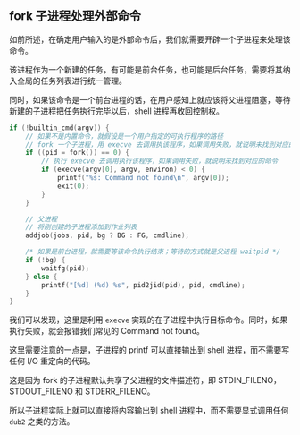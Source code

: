 ## fork 子进程处理外部命令

如前所述，在确定用户输入的是外部命令后，我们就需要开辟一个子进程来处理该命令。

该进程作为一个新建的任务，有可能是前台任务，也可能是后台任务，需要将其纳入全局的任务列表进行统一管理。

同时，如果该命令是一个前台进程的话，在用户感知上就应该将父进程阻塞，等待新建的子进程把任务执行完毕以后，shell 进程再收回控制权。

```c
if (!builtin_cmd(argv)) {
    // 如果不是内置命令，就假设是一个用户指定的可执行程序的路径
    // fork 一个子进程，用 execve 去调用执该程序，如果调用失败，就说明未找到对应的命令
    if ((pid = fork()) == 0) {
        // 执行 execve 去调用执行该程序，如果调用失败，就说明未找到对应的命令
        if (execve(argv[0], argv, environ) < 0) {
            printf("%s: Command not found\n", argv[0]);
            exit(0);
        }
    }

    // 父进程
    // 将刚创建的子进程添加到作业列表
    addjob(jobs, pid, bg ? BG : FG, cmdline);

    /* 如果是前台进程，就需要等该命令执行结束；等待的方式就是父进程 waitpid */
    if (!bg) {
        waitfg(pid);
    } else {
        printf("[%d] (%d) %s", pid2jid(pid), pid, cmdline);
    }
}
```

我们可以发现，这里是利用 `execve` 实现的在子进程中执行目标命令。同时，如果执行失败，就会报错我们常见的 Command not found。

这里需要注意的一点是，子进程的 printf 可以直接输出到 shell 进程，而不需要写任何 I/O 重定向的代码。

这是因为 fork 的子进程默认共享了父进程的文件描述符，即 STDIN_FILENO，STDOUT_FILENO 和 STDERR_FILENO。

所以子进程实际上就可以直接将内容输出到 shell 进程中，而不需要显式调用任何 `dub2` 之类的方法。
